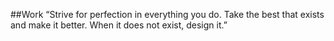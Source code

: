 ##Work
“Strive for perfection in everything you do. Take the best that exists and make it better. When it does not exist, design it.”

